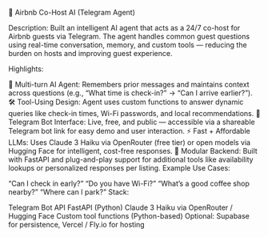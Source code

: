 🤖 Airbnb Co-Host AI (Telegram Agent)

Description:
Built an intelligent AI agent that acts as a 24/7 co-host for Airbnb guests via Telegram. The agent handles common guest questions using real-time conversation, memory, and custom tools — reducing the burden on hosts and improving guest experience.

Highlights:

🧠 Multi-turn AI Agent: Remembers prior messages and maintains context across questions (e.g., “What time is check-in?” → “Can I arrive earlier?”).
🛠 Tool-Using Design: Agent uses custom functions to answer dynamic queries like check-in times, Wi-Fi passwords, and local recommendations.
💬 Telegram Bot Interface: Live, free, and public — accessible via a shareable Telegram bot link for easy demo and user interaction.
⚡ Fast + Affordable LLMs: Uses Claude 3 Haiku via OpenRouter (free tier) or open models via Hugging Face for intelligent, cost-free responses.
🔌 Modular Backend: Built with FastAPI and plug-and-play support for additional tools like availability lookups or personalized responses per listing.
Example Use Cases:

“Can I check in early?”
“Do you have Wi-Fi?”
“What’s a good coffee shop nearby?”
“Where can I park?”
Stack:

Telegram Bot API
FastAPI (Python)
Claude 3 Haiku via OpenRouter / Hugging Face
Custom tool functions (Python-based)
Optional: Supabase for persistence, Vercel / Fly.io for hosting
